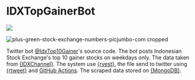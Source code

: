 # IDXTopGainerBot

[![](https://img.shields.io/badge/Twitter-@IdxTop10Gainer-white?style=flat&labelColor=blue&logo=Twitter&logoColor=white)](https://twitter.com/IdxTop10Gainer)

![plus-green-stock-exchange-numbers-picjumbo-com cropped](https://user-images.githubusercontent.com/100661867/174291669-5ce4d7b3-2773-4aa0-9cb7-7a14c5dd9fe4.jpg)





Twitter bot [@IdxTop10Gainer](https://twitter.com/IdxTop10Gainer)'s source code. The bot posts Indonesian Stock Exchange's top 10 gainer stocks on weekdays only. The data taken from [{IDXChannel}](https://www.idxchannel.com/market-stock). The system use [{rvest}](https://rvest.tidyverse.org/), the file send to twitter using [{rtweet}](https://docs.ropensci.org/rtweet/) and [GitHub Actions](https://docs.github.com/en/actions). The scraped data stored on [{MongoDB}](https://www.mongodb.com/). 
